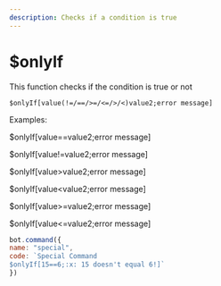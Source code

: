 ```yaml
---
description: Checks if a condition is true
---
```


# $onlyIf

This function checks if the condition is true or not

```text
$onlyIf[value(!=/==/>=/<=/>/<)value2;error message]
```

Examples:

$onlyIf\[value==value2;error message\]

$onlyIf\[value!=value2;error message\]

$onlyIf\[value&gt;value2;error message\]

$onlyIf\[value&lt;value2;error message\]

$onlyIf\[value&gt;=value2;error message\]

$onlyIf\[value&lt;=value2;error message\]

```javascript
bot.command({
name: "special",
code: `Special Command
$onlyIf[15==6;:x: 15 doesn't equal 6!]`
})
```

